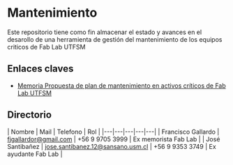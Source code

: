 # Mantenimiento 

Este repositorio tiene como fin almacenar el estado y avances en el desarollo de una herramienta de gestión del mantenimiento de los equipos criticos de Fab Lab UTFSM

## Enlaces claves 

- [Memoria Propuesta de plan de mantenimiento en activos críticos de Fab Lab UTFSM](https://github.com/FabLabUTFSM/HerramientaMantenimiento/blob/master/Bibliografia/Trabajo%20de%20T%C3%ADtulo%20Francisco%20Gallardo%20(Final).pdf)

## Directorio

| Nombre  | Mail  | Telefono  | Rol  | 
|---|---|---|---|---|
|  Francisco Gallardo | fjgallardor@gmail.com  | +56 9 9705 3999  | Ex memorista Fab Lab  | 
| José Santibañez  | jose.santibanez.12@sansano.usm.cl  |  +56 9 9353 3749 | Ex ayudante Fab Lab  | 
